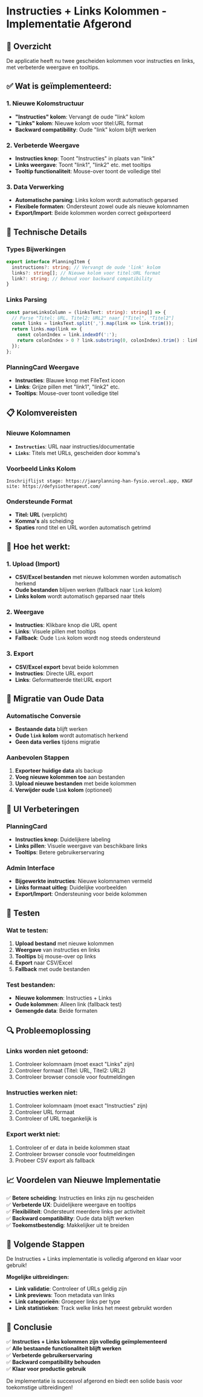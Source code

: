 # Instructies + Links Kolommen - Implementatie Afgerond

## **🎯 Overzicht**
De applicatie heeft nu twee gescheiden kolommen voor instructies en links, met verbeterde weergave en tooltips.

## **✅ Wat is geïmplementeerd:**

### **1. Nieuwe Kolomstructuur**
- **"Instructies" kolom**: Vervangt de oude "link" kolom
- **"Links" kolom**: Nieuwe kolom voor titel:URL format
- **Backward compatibility**: Oude "link" kolom blijft werken

### **2. Verbeterde Weergave**
- **Instructies knop**: Toont "Instructies" in plaats van "link"
- **Links weergave**: Toont "link1", "link2" etc. met tooltips
- **Tooltip functionaliteit**: Mouse-over toont de volledige titel

### **3. Data Verwerking**
- **Automatische parsing**: Links kolom wordt automatisch geparsed
- **Flexibele formaten**: Ondersteunt zowel oude als nieuwe kolomnamen
- **Export/Import**: Beide kolommen worden correct geëxporteerd

## **🔧 Technische Details**

### **Types Bijwerkingen**
```typescript
export interface PlanningItem {
  instructions?: string; // Vervangt de oude 'link' kolom
  links?: string[]; // Nieuwe kolom voor titel:URL format
  link?: string; // Behoud voor backward compatibility
}
```

### **Links Parsing**
```typescript
const parseLinksColumn = (linksText: string): string[] => {
  // Parse "Titel: URL, Titel2: URL2" naar ["Titel", "Titel2"]
  const links = linksText.split(',').map(link => link.trim());
  return links.map(link => {
    const colonIndex = link.indexOf(':');
    return colonIndex > 0 ? link.substring(0, colonIndex).trim() : link;
  });
};
```

### **PlanningCard Weergave**
- **Instructies**: Blauwe knop met FileText icoon
- **Links**: Grijze pillen met "link1", "link2" etc.
- **Tooltips**: Mouse-over toont volledige titel

## **📋 Kolomvereisten**

### **Nieuwe Kolomnamen**
- **`Instructies`**: URL naar instructies/documentatie
- **`Links`**: Titels met URLs, gescheiden door komma's

### **Voorbeeld Links Kolom**
```
Inschrijflijst stage: https://jaarplanning-han-fysio.vercel.app, KNGF site: https://defysiotherapeut.com/
```

### **Ondersteunde Format**
- **Titel: URL** (verplicht)
- **Komma's** als scheiding
- **Spaties** rond titel en URL worden automatisch getrimd

## **🚀 Hoe het werkt:**

### **1. Upload (Import)**
- **CSV/Excel bestanden** met nieuwe kolommen worden automatisch herkend
- **Oude bestanden** blijven werken (fallback naar `link` kolom)
- **Links kolom** wordt automatisch geparsed naar titels

### **2. Weergave**
- **Instructies**: Klikbare knop die URL opent
- **Links**: Visuele pillen met tooltips
- **Fallback**: Oude `link` kolom wordt nog steeds ondersteund

### **3. Export**
- **CSV/Excel export** bevat beide kolommen
- **Instructies**: Directe URL export
- **Links**: Geformatteerde titel:URL export

## **🔄 Migratie van Oude Data**

### **Automatische Conversie**
- **Bestaande data** blijft werken
- **Oude `link` kolom** wordt automatisch herkend
- **Geen data verlies** tijdens migratie

### **Aanbevolen Stappen**
1. **Exporteer huidige data** als backup
2. **Voeg nieuwe kolommen toe** aan bestanden
3. **Upload nieuwe bestanden** met beide kolommen
4. **Verwijder oude `link` kolom** (optioneel)

## **📱 UI Verbeteringen**

### **PlanningCard**
- **Instructies knop**: Duidelijkere labeling
- **Links pillen**: Visuele weergave van beschikbare links
- **Tooltips**: Betere gebruikerservaring

### **Admin Interface**
- **Bijgewerkte instructies**: Nieuwe kolomnamen vermeld
- **Links formaat uitleg**: Duidelijke voorbeelden
- **Export/Import**: Ondersteuning voor beide kolommen

## **🧪 Testen**

### **Wat te testen:**
1. **Upload bestand** met nieuwe kolommen
2. **Weergave** van instructies en links
3. **Tooltips** bij mouse-over op links
4. **Export** naar CSV/Excel
5. **Fallback** met oude bestanden

### **Test bestanden:**
- **Nieuwe kolommen**: Instructies + Links
- **Oude kolommen**: Alleen link (fallback test)
- **Gemengde data**: Beide formaten

## **🔍 Probleemoplossing**

### **Links worden niet getoond:**
1. Controleer kolomnaam (moet exact "Links" zijn)
2. Controleer formaat (Titel: URL, Titel2: URL2)
3. Controleer browser console voor foutmeldingen

### **Instructies werken niet:**
1. Controleer kolomnaam (moet exact "Instructies" zijn)
2. Controleer URL formaat
3. Controleer of URL toegankelijk is

### **Export werkt niet:**
1. Controleer of er data in beide kolommen staat
2. Controleer browser console voor foutmeldingen
3. Probeer CSV export als fallback

## **📈 Voordelen van Nieuwe Implementatie**

✅ **Betere scheiding**: Instructies en links zijn nu gescheiden  
✅ **Verbeterde UX**: Duidelijkere weergave en tooltips  
✅ **Flexibiliteit**: Ondersteunt meerdere links per activiteit  
✅ **Backward compatibility**: Oude data blijft werken  
✅ **Toekomstbestendig**: Makkelijker uit te breiden  

## **🚀 Volgende Stappen**

De Instructies + Links implementatie is volledig afgerond en klaar voor gebruik!

**Mogelijke uitbreidingen:**
- **Link validatie**: Controleer of URLs geldig zijn
- **Link previews**: Toon metadata van links
- **Link categorieën**: Groepeer links per type
- **Link statistieken**: Track welke links het meest gebruikt worden

## **🎉 Conclusie**

✅ **Instructies + Links kolommen zijn volledig geïmplementeerd**  
✅ **Alle bestaande functionaliteit blijft werken**  
✅ **Verbeterde gebruikerservaring**  
✅ **Backward compatibility behouden**  
✅ **Klaar voor productie gebruik**  

De implementatie is succesvol afgerond en biedt een solide basis voor toekomstige uitbreidingen!
